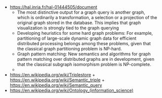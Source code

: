 - https://hal.inria.fr/hal-01444505/document
	- The most distinctive output for a graph query is another graph, which is ordinarily a transformation, a selection or a projection of the original graph stored in the database. This implies that graph visualization is strongly tied to the graph querying
	- Developing heuristics for some hard graph problems: For example, partitioning of large-scale dynamic graph data for efficient distributed processing belongs among these problems, given that the classical graph partitioning problem is NP-hard.
	- Graph pattern matching: New semantics and algorithms for graph pattern matching over distributed graphs are in development, given that the classical subgraph isomorphism problem is NP-complete.
	-
- https://en.wikipedia.org/wiki/Triplestore + https://en.wikipedia.org/wiki/Semantic_triple + https://en.wikipedia.org/wiki/Semantic_query
- https://en.wikipedia.org/wiki/Ontology_(information_science)